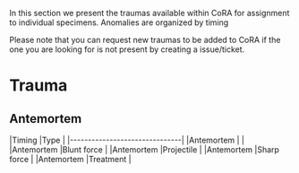 In this section we present the traumas available within CoRA for assignment to individual specimens. 
Anomalies are organized by timing

Please note that you can request new traumas to be added to CoRA if the one you are looking for is not present by creating a issue/ticket.

# **Trauma**

## Antemortem

|Timing     |Type               |
|-------------------------------|
|Antemortem |                   |
|Antemortem |Blunt force        |
|Antemortem |Projectile         |
|Antemortem |Sharp force        |
|Antemortem |Treatment          |
